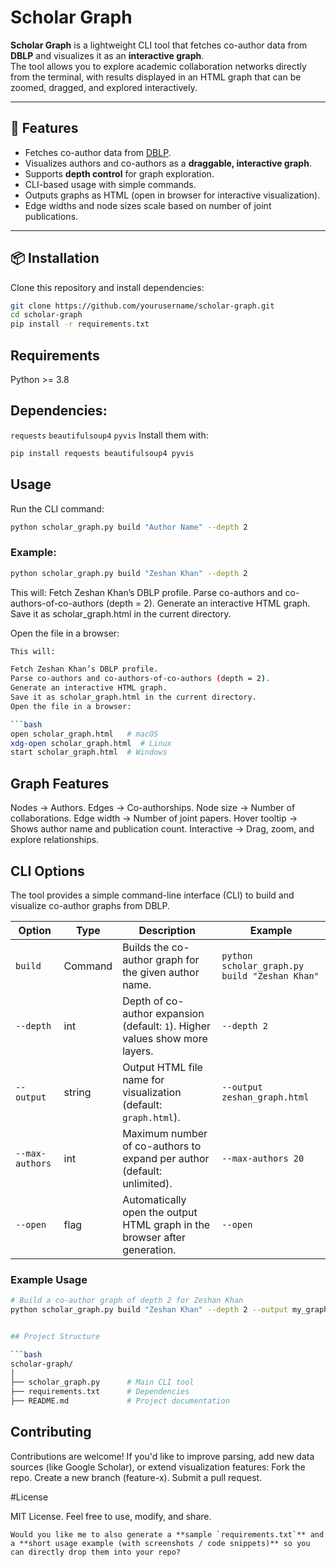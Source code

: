 # Scholar Graph

**Scholar Graph** is a lightweight CLI tool that fetches co-author data from **DBLP** and visualizes it as an **interactive graph**.  
The tool allows you to explore academic collaboration networks directly from the terminal, with results displayed in an HTML graph that can be zoomed, dragged, and explored interactively.

---

## 🚀 Features

- Fetches co-author data from [DBLP](https://dblp.org/).
- Visualizes authors and co-authors as a **draggable, interactive graph**.
- Supports **depth control** for graph exploration.
- CLI-based usage with simple commands.
- Outputs graphs as HTML (open in browser for interactive visualization).
- Edge widths and node sizes scale based on number of joint publications.

---

## 📦 Installation

Clone this repository and install dependencies:

```bash
git clone https://github.com/yourusername/scholar-graph.git
cd scholar-graph
pip install -r requirements.txt
```

## Requirements

Python >= 3.8

## Dependencies:
`requests`
`beautifulsoup4`
`pyvis`
Install them with:
```bash
pip install requests beautifulsoup4 pyvis
```
## Usage

Run the CLI command:
```bash
python scholar_graph.py build "Author Name" --depth 2
```
### Example:

```bash 
python scholar_graph.py build "Zeshan Khan" --depth 2
```

This will:
Fetch Zeshan Khan’s DBLP profile.
Parse co-authors and co-authors-of-co-authors (depth = 2).
Generate an interactive HTML graph.
Save it as scholar_graph.html in the current directory.

Open the file in a browser:
```bash
This will:

Fetch Zeshan Khan’s DBLP profile.
Parse co-authors and co-authors-of-co-authors (depth = 2).
Generate an interactive HTML graph.
Save it as scholar_graph.html in the current directory.
Open the file in a browser:

```bash
open scholar_graph.html   # macOS
xdg-open scholar_graph.html  # Linux
start scholar_graph.html  # Windows
```
## Graph Features
Nodes → Authors.
Edges → Co-authorships.
Node size → Number of collaborations.
Edge width → Number of joint papers.
Hover tooltip → Shows author name and publication count.
Interactive → Drag, zoom, and explore relationships.

## CLI Options

The tool provides a simple command-line interface (CLI) to build and visualize co-author graphs from DBLP.

| Option          | Type    | Description                                                                 | Example                           |
|-----------------|---------|-----------------------------------------------------------------------------|-----------------------------------|
| `build`         | Command | Builds the co-author graph for the given author name.                       | `python scholar_graph.py build "Zeshan Khan"` |
| `--depth`       | int     | Depth of co-author expansion (default: `1`). Higher values show more layers.| `--depth 2`                       |
| `--output`      | string  | Output HTML file name for visualization (default: `graph.html`).            | `--output zeshan_graph.html`      |
| `--max-authors` | int     | Maximum number of co-authors to expand per author (default: unlimited).     | `--max-authors 20`                |
| `--open`        | flag    | Automatically open the output HTML graph in the browser after generation.   | `--open`                          |

### Example Usage

```bash
# Build a co-author graph of depth 2 for Zeshan Khan
python scholar_graph.py build "Zeshan Khan" --depth 2 --output my_graph.html --open


## Project Structure

```bash
scholar-graph/
│
├── scholar_graph.py      # Main CLI tool
├── requirements.txt      # Dependencies
├── README.md             # Project documentation
```

## Contributing

Contributions are welcome!
If you'd like to improve parsing, add new data sources (like Google Scholar), or extend visualization features:
Fork the repo.
Create a new branch (feature-x).
Submit a pull request.

#License

MIT License. Feel free to use, modify, and share.
```pgsql
Would you like me to also generate a **sample `requirements.txt`** and a **short usage example (with screenshots / code snippets)** so you can directly drop them into your repo?
```